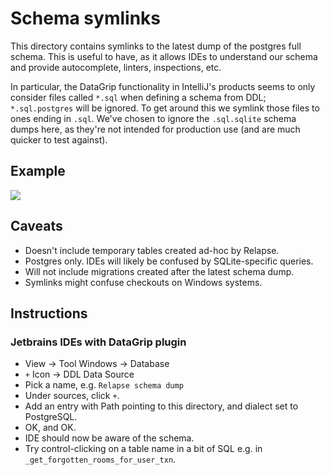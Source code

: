 # Schema symlinks

This directory contains symlinks to the latest dump of the postgres full schema. This is useful to have, as it allows IDEs to understand our schema and provide autocomplete, linters, inspections, etc.

In particular, the DataGrip functionality in IntelliJ's products seems to only consider files called `*.sql` when defining a schema from DDL; `*.sql.postgres` will be ignored. To get around this we symlink those files to ones ending in `.sql`. We've chosen to ignore the `.sql.sqlite` schema dumps here, as they're not intended for production use (and are much quicker to test against).

## Example
![](datagrip-aware-of-schema.png)

## Caveats

- Doesn't include temporary tables created ad-hoc by Relapse.
- Postgres only. IDEs will likely be confused by SQLite-specific queries.
- Will not include migrations created after the latest schema dump.
- Symlinks might confuse checkouts on Windows systems.

## Instructions

### Jetbrains IDEs with DataGrip plugin

- View -> Tool Windows -> Database
- `+` Icon -> DDL Data Source
- Pick a name, e.g. `Relapse schema dump`
- Under sources, click `+`.
- Add an entry with Path pointing to this directory, and dialect set to PostgreSQL.
- OK, and OK.
- IDE should now be aware of the schema.
- Try control-clicking on a table name in a bit of SQL e.g. in `_get_forgotten_rooms_for_user_txn`.